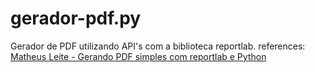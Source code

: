 # gerador-pdf.py
Gerador de PDF utilizando API's com a biblioteca reportlab.
references: <a href='https://medium.com/@matheusjoselfm/tutorial-gerando-pdf-simples-com-reportlab-e-python-6b67e3692bef' target='_blank'>Matheus Leite - Gerando PDF simples com reportlab e Python</a>
